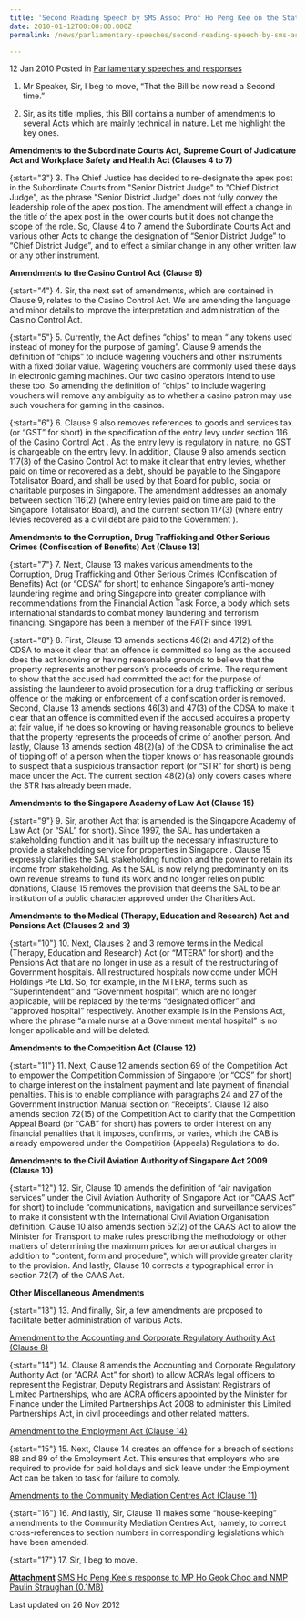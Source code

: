 ```yaml
---
title: 'Second Reading Speech by SMS Assoc Prof Ho Peng Kee on the Statutes (Miscellaneous Amendments) Bill 2009'
date: 2010-01-12T00:00:00.000Z
permalink: /news/parliamentary-speeches/second-reading-speech-by-sms-assoc-prof-ho-peng-kee-on-the-statutes-miscellaneous-amendments-bill/

---
```




12 Jan 2010 Posted in [Parliamentary speeches and responses](/news/parliamentary-speeches)

1. Mr Speaker, Sir, I beg to move, “That the Bill be now read a Second time.”

2. Sir, as its title implies, this Bill contains a number of amendments to several Acts which are mainly technical in nature. Let me highlight the key ones.

**Amendments to the Subordinate Courts Act, Supreme Court of Judicature Act and Workplace Safety and Health Act (Clauses 4 to 7)**

{:start="3"}
3. The Chief Justice has decided to re-designate the apex post in the Subordinate Courts from "Senior District Judge" to "Chief District Judge", as the phrase "Senior District Judge" does not fully convey the leadership role of the apex position. The amendment will effect a change in the title of the apex post in the lower courts but it does not change the scope of the role. So, Clause 4 to 7 amend the Subordinate Courts Act and various other Acts to change the designation of “Senior District Judge” to “Chief District Judge”, and to effect a similar change in any other written law or any other instrument.

**Amendments to the Casino Control Act (Clause 9)**

{:start="4"}
4. Sir, the next set of amendments, which are contained in Clause 9, relates to the Casino Control Act. We are amending the language and minor details to improve the interpretation and administration of the Casino Control Act. 

{:start="5"}
5. Currently, the Act defines “chips” to mean “ any tokens used instead of money for the purpose of gaming”.  Clause 9 amends the definition of “chips” to include wagering vouchers and other instruments with a fixed dollar value. Wagering vouchers are commonly used these days in electronic gaming machines.  Our two casino operators intend to use these too. So amending the definition of “chips” to include wagering vouchers will remove any ambiguity as to whether a casino patron may use such vouchers for gaming in the casinos.

{:start="6"}
6. Clause 9 also removes references to goods and services tax (or “GST” for short) in the specification of the entry levy under section 116 of the Casino Control Act . As the entry levy is regulatory in nature, no GST is chargeable on the entry levy.   In addition, Clause 9 also amends section 117(3) of the Casino Control Act to make it clear that entry levies, whether paid on time or recovered as a debt, should be payable to the Singapore Totalisator Board, and shall be used by that Board for public, social or charitable purposes in Singapore. The amendment addresses an anomaly between section 116(2) (where entry levies paid on time are paid to the Singapore Totalisator Board), and the current section 117(3) (where entry levies recovered as a civil debt are paid to the Government ). 

**Amendments to the Corruption, Drug Trafficking and Other Serious Crimes (Confiscation of Benefits) Act (Clause 13)**  

{:start="7"}
7. Next, Clause 13 makes various amendments to the Corruption, Drug Trafficking and Other Serious Crimes (Confiscation of Benefits) Act (or “CDSA” for short) to enhance Singapore’s anti-money laundering regime and bring Singapore into greater compliance with recommendations from the Financial Action Task Force, a body which sets international standards to combat money laundering and terrorism financing. Singapore has been a member of the FATF since 1991. 

{:start="8"}
8. First, Clause 13 amends sections 46(2) and 47(2) of the CDSA to make it clear that an offence is committed so long as the accused does the act knowing or having reasonable grounds to believe that the property represents another person’s proceeds of crime.  The requirement to show that the accused had committed the act for the purpose of assisting the launderer to avoid prosecution for a drug trafficking or serious offence or the making or enforcement of a confiscation order is removed.   Second, Clause 13 amends sections 46(3) and 47(3) of the CDSA to make it clear that an offence is committed even if the accused acquires a property at fair value, if he does so knowing or having reasonable grounds to believe that the property represents the proceeds of crime of another person. And lastly, Clause 13 amends section 48(2)(a) of the CDSA to criminalise the act of tipping off of a person when the tipper knows or has reasonable grounds to suspect that a suspicious transaction report (or “STR” for short) is being made under the Act. The current section 48(2)(a) only covers cases where the STR has already been made.


**Amendments to the Singapore Academy of Law Act (Clause 15)**

{:start="9"}
9. Sir, another Act that is amended is the Singapore Academy of Law Act (or “SAL” for short).  Since 1997, the SAL has undertaken a stakeholding function and it has built up the necessary infrastructure to provide a stakeholding service for properties in Singapore . Clause 15 expressly clarifies the SAL stakeholding function and the power to retain its income from stakeholding. As t he SAL is now relying predominantly on its own revenue streams to fund its work and no longer relies on public donations, Clause 15 removes the provision that deems the SAL to be an institution of a public character approved under the Charities Act. 


**Amendments to the Medical (Therapy, Education and Research) Act and Pensions Act (Clauses 2 and 3)**

{:start="10"}
10. Next, Clauses 2 and 3 remove terms in the Medical (Therapy, Education and Research) Act (or “MTERA” for short) and the Pensions Act that are no longer in use as a result of the restructuring of Government hospitals. All restructured hospitals now come under MOH Holdings Pte Ltd. So, for example, in the MTERA, terms such as “Superintendent” and “Government hospital”, which are no longer applicable, will be replaced by the terms “designated officer” and “approved hospital” respectively. Another example is in the Pensions Act, where the phrase “a male nurse at a Government mental hospital” is no longer applicable and will be deleted.


**Amendments to the Competition Act (Clause 12)**

{:start="11"}
11. Next, Clause 12 amends section 69 of the Competition Act to empower the Competition Commission of Singapore (or “CCS” for short) to charge interest on the instalment payment and late payment of financial penalties. This is to enable compliance with paragraphs 24 and 27 of the Government Instruction Manual section on “Receipts”. Clause 12 also amends section 72(15) of the Competition Act to clarify that the Competition Appeal Board (or “CAB” for short) has powers to order interest on any financial penalties that it imposes, confirms, or varies, which the CAB is already empowered under the Competition (Appeals) Regulations to do. 


**Amendments to the Civil Aviation Authority of Singapore Act 2009 (Clause 10)**

{:start="12"}
12. Sir, Clause 10 amends the definition of “air navigation services” under the Civil Aviation Authority of Singapore Act (or “CAAS Act” for short) to include “communications, navigation and surveillance services” to make it consistent with the International Civil Aviation Organisation definition. Clause 10 also amends section 52(2) of the CAAS Act to allow the Minister for Transport to make rules prescribing the methodology or other matters of determining the maximum prices for aeronautical charges in addition to "content, form and procedure", which will provide greater clarity to the provision.   And lastly, Clause 10 corrects a typographical error in section 72(7) of the CAAS Act. 

**Other Miscellaneous Amendments**

{:start="13"}
13. And finally, Sir, a few amendments are proposed to facilitate better administration of various Acts.

<u>Amendment to the Accounting and Corporate Regulatory Authority Act (Clause 8)</u>


{:start="14"}
14. Clause 8 amends the Accounting and Corporate Regulatory Authority Act (or “ACRA Act” for short) to allow ACRA’s legal officers to represent the Registrar, Deputy Registrars and Assistant Registrars of Limited Partnerships, who are ACRA officers appointed by the Minister for Finance under the Limited Partnerships Act 2008 to administer this Limited Partnerships Act, in civil proceedings and other related matters. 

<u>Amendment to the Employment Act (Clause 14)</u>

{:start="15"}
15. Next, Clause 14 creates an offence for a breach of sections 88 and 89 of the Employment Act.  This ensures that employers who are required to provide for paid holidays and sick leave under the Employment Act can be taken to task for failure to comply.

<u>Amendments to the Community Mediation Centres Act (Clause 11)</u>

{:start="16"}
16. And lastly, Sir, Clause 11 makes some “house-keeping” amendments to the Community Mediation Centres Act, namely, to correct cross-references to section numbers in corresponding legislations which have been amended. 

{:start="17"}
17. Sir, I beg to move.

**<u>Attachment</u>**
[SMS Ho Peng Kee's response to MP Ho Geok Choo and NMP Paulin Straughan (0.1MB)](/files/news/parliamentary-speeches/2010/01/linkclick4e6d.pdf) 

<p class="right-side-updated">Last updated on 26 Nov 2012</p> 
